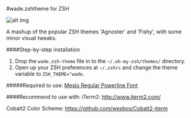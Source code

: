#wade.zshtheme for ZSH

![alt img](https://s3.amazonaws.com/f.cl.ly/items/3326223D2x3k2k1v173s/Screen%20Shot%202015-04-22%20at%207.26.17%20PM.png)

A mashup of the popular ZSH themes 'Agnoster' and 'Fishy', with some minor visual tweaks.

####Step-by-step installation
1. Drop the `wade.zsh-theme` file in to the `~/.oh-my-zsh/themes/` directory.
2. Open up your ZSH preferences at `~/.zshrc` and change the theme variable to `ZSH_THEME="wade`.

#####Required to use:
<a href="https://github.com/powerline/fonts/blob/master/Meslo/Meslo%20LG%20M%20DZ%20Regular%20for%20Powerline.otf">Meslo Regular Powerline Font</a>

####Recommend to use with:
iTerm2:
<a href="http://www.iterm2.com/">http://www.iterm2.com/</a>

Cobalt2 Color Scheme:
<a href="https://github.com/wesbos/Cobalt2-iterm">https://github.com/wesbos/Cobalt2-iterm</a>
